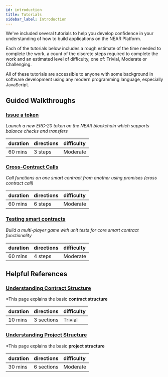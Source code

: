 ```yaml
---
id: introduction
title: Tutorials
sidebar_label: Introduction
---
```



We've included several tutorials to help you develop confidence in your understanding of how to build applications on the NEAR Platform.

Each of the tutorials below includes a rough estimate of the time needed to complete the work, a count of the discrete steps required to complete the work and an estimated level of difficulty, one of: Trivial, Moderate or Challenging.

All of these tutorials are accessible to anyone with some background in software development using any modern programming language, especially JavaScript.

## Guided Walkthroughs

### [Issue a token](/docs/tutorials/near-studio/token)

*Launch a new ERC-20 token on the NEAR blockchain which supports balance checks and transfers*

| duration | directions | difficulty |
| :------- | :--------- | :--------- |
| 60 mins  | 3 steps    | Moderate   |


### [Cross-Contract Calls](/docs/tutorials/how-to-write-contracts-that-talk-to-each-other)

*Call functions on one smart contract from another using promises (cross contract call)*

| duration | directions | difficulty |
| :------- | :--------- | :--------- |
| 60 mins  | 6 steps    | Moderate   |


### [Testing smart contracts](/docs/tutorials/test-your-smart-contracts)

*Build a multi-player game with unit tests for core smart contract functionality*

| duration | directions | difficulty |
| :------- | :--------- | :--------- |
| 60 mins  | 4 steps    | Moderate   |


## Helpful References


### [Understanding Contract Structure](/docs/tutorials/near-studio/near-wallet-integration)

*This page explains the basic **contract structure**

| duration | directions | difficulty |
| :------- | :--------- | :--------- |
| 10 mins  | 3 sections | Trivial    |


### [Understanding Project Structure](/docs/quick-start/development-overview)

*This page explains the basic **project structure**

| duration | directions | difficulty |
| :------- | :--------- | :--------- |
| 30 mins  | 6 sections | Moderate   |

